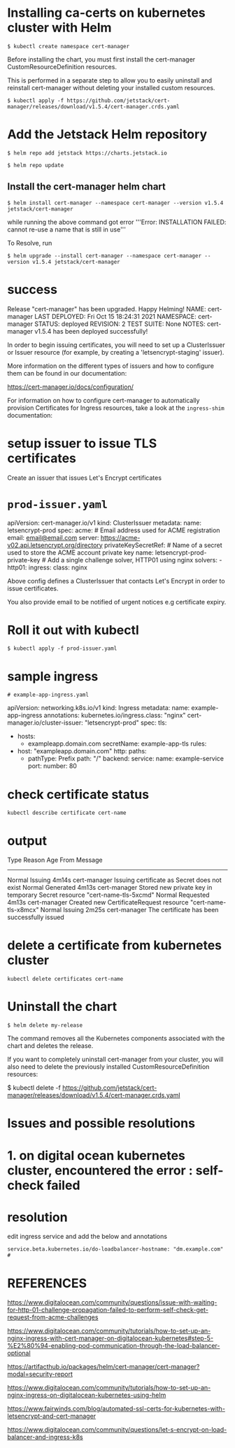 # Installing ca-certs on kubernetes cluster with Helm

`$ kubectl create namespace cert-manager`

Before installing the chart, you must first install the cert-manager CustomResourceDefinition resources. 

This is performed in a separate step to allow you to easily uninstall and reinstall cert-manager without deleting your installed custom resources.

`$ kubectl apply -f https://github.com/jetstack/cert-manager/releases/download/v1.5.4/cert-manager.crds.yaml`


# Add the Jetstack Helm repository

`$ helm repo add jetstack https://charts.jetstack.io`

`$ helm repo update`


## Install the cert-manager helm chart
`$ helm install cert-manager --namespace cert-manager --version v1.5.4 jetstack/cert-manager`

while running the above command got error '''Error: INSTALLATION FAILED: cannot re-use a name that is still in use'''

To Resolve, run

`$ helm upgrade --install cert-manager --namespace cert-manager --version v1.5.4 jetstack/cert-manager`

# success

Release "cert-manager" has been upgraded. Happy Helming!
NAME: cert-manager
LAST DEPLOYED: Fri Oct 15 18:24:31 2021
NAMESPACE: cert-manager
STATUS: deployed
REVISION: 2
TEST SUITE: None
NOTES:
cert-manager v1.5.4 has been deployed successfully!

In order to begin issuing certificates, you will need to set up a ClusterIssuer
or Issuer resource (for example, by creating a 'letsencrypt-staging' issuer).

More information on the different types of issuers and how to configure them
can be found in our documentation:

https://cert-manager.io/docs/configuration/

For information on how to configure cert-manager to automatically provision
Certificates for Ingress resources, take a look at the `ingress-shim`
documentation:

# setup issuer to issue TLS certificates

Create an issuer that issues Let's Encrypt certificates
# `prod-issuer.yaml`

apiVersion: cert-manager.io/v1
kind: ClusterIssuer
metadata:
  name: letsencrypt-prod
spec:
  acme:
    # Email address used for ACME registration
    email: email@email.com
    server: https://acme-v02.api.letsencrypt.org/directory
    privateKeySecretRef:
      # Name of a secret used to store the ACME account private key
      name: letsencrypt-prod-private-key
    # Add a single challenge solver, HTTP01 using nginx
    solvers:
    - http01:
        ingress:
          class: nginx


Above config defines a ClusterIssuer that contacts Let's Encrypt in order to issue certificates.

You also provide email to be notified of urgent notices e.g certificate expiry.

# Roll it out with kubectl

`$ kubectl apply -f prod-issuer.yaml`


# sample ingress
`# example-app-ingress.yaml`

apiVersion: networking.k8s.io/v1
kind: Ingress
metadata:
  name: example-app-ingress
  annotations:
    kubernetes.io/ingress.class: "nginx"
    cert-manager.io/cluster-issuer: "letsencrypt-prod"
spec:
  tls:
  - hosts:
    - exampleapp.domain.com
    secretName: example-app-tls
  rules:
  - host: "exampleapp.domain.com"
    http:
      paths:
      - pathType: Prefix
        path: "/"
        backend:
          service:
            name: example-service
            port:
              number: 80

# check certificate status

`kubectl describe certificate cert-name`

# output

  Type    Reason     Age    From          Message
  ----    ------     ----   ----          -------
  Normal  Issuing    4m14s  cert-manager  Issuing certificate as Secret does not exist
  Normal  Generated  4m13s  cert-manager  Stored new private key in temporary Secret resource "cert-name-tls-5xcmd"
  Normal  Requested  4m13s  cert-manager  Created new CertificateRequest resource "cert-name-tls-x8mcx"
  Normal  Issuing    2m25s  cert-manager  The certificate has been successfully issued

# delete a certificate from kubernetes cluster

`kubectl delete certificates cert-name`

# Uninstall the chart

`$ helm delete my-release`

The command removes all the Kubernetes components associated with the chart and deletes the release.

If you want to completely uninstall cert-manager from your cluster, you will also need to delete the previously installed CustomResourceDefinition resources:

$ kubectl delete -f https://github.com/jetstack/cert-manager/releases/download/v1.5.4/cert-manager.crds.yaml


# Issues and possible resolutions

# 1. on digital ocean kubernetes cluster, encountered the error :  self-check failed

# resolution

edit ingress service and add the below and annotations 

`service.beta.kubernetes.io/do-loadbalancer-hostname: "dm.example.com" #`



# REFERENCES

https://www.digitalocean.com/community/questions/issue-with-waiting-for-http-01-challenge-propagation-failed-to-perform-self-check-get-request-from-acme-challenges

https://www.digitalocean.com/community/tutorials/how-to-set-up-an-nginx-ingress-with-cert-manager-on-digitalocean-kubernetes#step-5-%E2%80%94-enabling-pod-communication-through-the-load-balancer-optional

https://artifacthub.io/packages/helm/cert-manager/cert-manager?modal=security-report


https://www.digitalocean.com/community/tutorials/how-to-set-up-an-nginx-ingress-on-digitalocean-kubernetes-using-helm 


https://www.fairwinds.com/blog/automated-ssl-certs-for-kubernetes-with-letsencrypt-and-cert-manager 

https://www.digitalocean.com/community/questions/let-s-encrypt-on-load-balancer-and-ingress-k8s 
